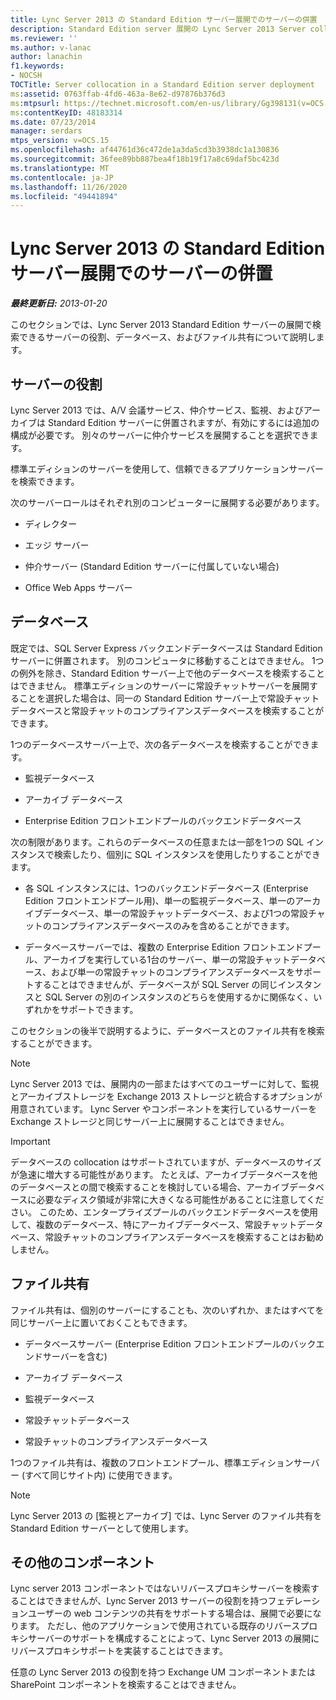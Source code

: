 ```yaml
---
title: Lync Server 2013 の Standard Edition サーバー展開でのサーバーの併置
description: Standard Edition server 展開の Lync Server 2013 Server collocation。
ms.reviewer: ''
ms.author: v-lanac
author: lanachin
f1.keywords:
- NOCSH
TOCTitle: Server collocation in a Standard Edition server deployment
ms:assetid: 0763ffab-4fd6-463a-8e62-d97876b376d3
ms:mtpsurl: https://technet.microsoft.com/en-us/library/Gg398131(v=OCS.15)
ms:contentKeyID: 48183314
ms.date: 07/23/2014
manager: serdars
mtps_version: v=OCS.15
ms.openlocfilehash: af44761d36c472de1a3da5cd3b3938dc1a130836
ms.sourcegitcommit: 36fee89bb887bea4f18b19f17a8c69daf5bc423d
ms.translationtype: MT
ms.contentlocale: ja-JP
ms.lasthandoff: 11/26/2020
ms.locfileid: "49441894"
---
```

# <a name="server-collocation-in-a-standard-edition-server-deployment-for-lync-server-2013"></a>Lync Server 2013 の Standard Edition サーバー展開でのサーバーの併置

<div data-xmlns="http://www.w3.org/1999/xhtml">

<div class="topic" data-xmlns="http://www.w3.org/1999/xhtml" data-msxsl="urn:schemas-microsoft-com:xslt" data-cs="https://msdn.microsoft.com/">

<div data-asp="https://msdn2.microsoft.com/asp">



</div>

<div id="mainSection">

<div id="mainBody">

<span> </span>

_**最終更新日:** 2013-01-20_

このセクションでは、Lync Server 2013 Standard Edition サーバーの展開で検索できるサーバーの役割、データベース、およびファイル共有について説明します。

<div>

## <a name="server-roles"></a>サーバーの役割

Lync Server 2013 では、A/V 会議サービス、仲介サービス、監視、およびアーカイブは Standard Edition サーバーに併置されますが、有効にするには追加の構成が必要です。 別々のサーバーに仲介サービスを展開することを選択できます。

標準エディションのサーバーを使用して、信頼できるアプリケーションサーバーを検索できます。

次のサーバーロールはそれぞれ別のコンピューターに展開する必要があります。

  - ディレクター

  - エッジ サーバー

  - 仲介サーバー (Standard Edition サーバーに付属していない場合)

  - Office Web Apps サーバー

</div>

<div>

## <a name="databases"></a>データベース

既定では、SQL Server Express バックエンドデータベースは Standard Edition サーバーに併置されます。 別のコンピュータに移動することはできません。 1つの例外を除き、Standard Edition サーバー上で他のデータベースを検索することはできません。 標準エディションのサーバーに常設チャットサーバーを展開することを選択した場合は、同一の Standard Edition サーバー上で常設チャットデータベースと常設チャットのコンプライアンスデータベースを検索することができます。

1つのデータベースサーバー上で、次の各データベースを検索することができます。

  - 監視データベース

  - アーカイブ データベース

  - Enterprise Edition フロントエンドプールのバックエンドデータベース

次の制限があります。これらのデータベースの任意または一部を1つの SQL インスタンスで検索したり、個別に SQL インスタンスを使用したりすることができます。

  - 各 SQL インスタンスには、1つのバックエンドデータベース (Enterprise Edition フロントエンドプール用)、単一の監視データベース、単一のアーカイブデータベース、単一の常設チャットデータベース、および1つの常設チャットのコンプライアンスデータベースのみを含めることができます。

  - データベースサーバーでは、複数の Enterprise Edition フロントエンドプール、アーカイブを実行している1台のサーバー、単一の常設チャットデータベース、および単一の常設チャットのコンプライアンスデータベースをサポートすることはできませんが、データベースが SQL Server の同じインスタンスと SQL Server の別のインスタンスのどちらを使用するかに関係なく、いずれかをサポートできます。

このセクションの後半で説明するように、データベースとのファイル共有を検索することができます。

<div>


> [!NOTE]  
> Lync Server 2013 では、展開内の一部またはすべてのユーザーに対して、監視とアーカイブストレージを Exchange 2013 ストレージと統合するオプションが用意されています。 Lync Server やコンポーネントを実行しているサーバーを Exchange ストレージと同じサーバー上に展開することはできません。



</div>

<div>


> [!IMPORTANT]  
> データベースの collocation はサポートされていますが、データベースのサイズが急速に増大する可能性があります。 たとえば、アーカイブデータベースを他のデータベースとの間で検索することを検討している場合、アーカイブデータベースに必要なディスク領域が非常に大きくなる可能性があることに注意してください。 このため、エンタープライズプールのバックエンドデータベースを使用して、複数のデータベース、特にアーカイブデータベース、常設チャットデータベース、常設チャットのコンプライアンスデータベースを検索することはお勧めしません。



</div>

</div>

<div>

## <a name="file-shares"></a>ファイル共有

ファイル共有は、個別のサーバーにすることも、次のいずれか、またはすべてを同じサーバー上に置いておくこともできます。

  - データベースサーバー (Enterprise Edition フロントエンドプールのバックエンドサーバーを含む)

  - アーカイブ データベース

  - 監視データベース

  - 常設チャットデータベース

  - 常設チャットのコンプライアンスデータベース

1つのファイル共有は、複数のフロントエンドプール、標準エディションサーバー (すべて同じサイト内) に使用できます。

<div>


> [!NOTE]  
> Lync Server 2013 の [監視とアーカイブ] では、Lync Server のファイル共有を Standard Edition サーバーとして使用します。



</div>

</div>

<div>

## <a name="other-components"></a>その他のコンポーネント

Lync server 2013 コンポーネントではないリバースプロキシサーバーを検索することはできませんが、Lync Server 2013 サーバーの役割を持つフェデレーションユーザーの web コンテンツの共有をサポートする場合は、展開で必要になります。 ただし、他のアプリケーションで使用されている既存のリバースプロキシサーバーのサポートを構成することによって、Lync Server 2013 の展開にリバースプロキシサポートを実装することはできます。

任意の Lync Server 2013 の役割を持つ Exchange UM コンポーネントまたは SharePoint コンポーネントを検索することはできません。

</div>

</div>

<span> </span>

</div>

</div>

</div>

